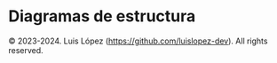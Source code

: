 # Diagramas de estructura

© 2023-2024. Luis López (https://github.com/luislopez-dev). All rights reserved. 
